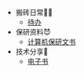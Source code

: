 * 搬砖日常🧑‍💻
  * [待办](/daily/1.md)
* 保研资料😈
  * [计算机保研文书](/data/保研话术.md)
* 技术分享🤖
  * [电子书](/share/互联网电子书及面试.md)